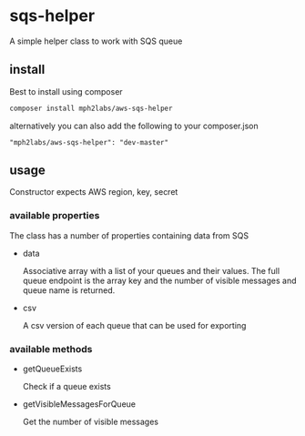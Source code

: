 # sqs-helper

A simple helper class to work with SQS queue

## install 

Best to install using composer 

```bash
composer install mph2labs/aws-sqs-helper
```

alternatively you can also add the following to your composer.json
```
"mph2labs/aws-sqs-helper": "dev-master"
```

## usage
Constructor expects AWS region, key, secret 

### available properties
The class has a number of properties containing data from SQS

* data

   Associative array with a list of your queues and their values. The full queue endpoint is the array key and the number of visible messages and queue name is returned.   

* csv

   A csv version of each queue that can be used for exporting   

### available methods 
* getQueueExists

   Check if a queue exists   
   
* getVisibleMessagesForQueue

   Get the number of visible messages